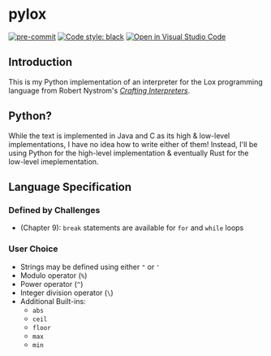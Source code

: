 # pylox
[![pre-commit](https://img.shields.io/badge/pre--commit-enabled-brightgreen?logo=pre-commit&logoColor=white)](https://github.com/pre-commit/pre-commit)
[![Code style: black](https://img.shields.io/badge/code%20style-black-black)](https://github.com/psf/black)
[![Open in Visual Studio Code](https://open.vscode.dev/badges/open-in-vscode.svg)](https://open.vscode.dev/sco1/pylox)

## Introduction
This is my Python implementation of an interpreter for the Lox programming language from Robert Nystrom's *[Crafting Interpreters](https://craftinginterpreters.com/)*.

## Python?
While the text is implemented in Java and C as its high & low-level implementations, I have no idea how to write either of them! Instead, I'll be using Python for the high-level implementation & eventually Rust for the low-level imeplementation.

## Language Specification 
### Defined by Challenges
  * (Chapter 9): `break` statements are available for `for` and `while` loops
### User Choice
  * Strings may be defined using either `"` or `'`
  * Modulo operator (`%`)
  * Power operator (`^`)
  * Integer division operator (`\`)
  * Additional Built-ins:
    * `abs`
    * `ceil`
    * `floor`
    * `max`
    * `min`
